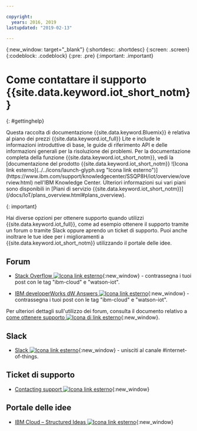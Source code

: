 ```yaml
---

copyright:
  years: 2016, 2019
lastupdated: "2019-02-13"

---
```


{:new_window: target="\_blank"}
{:shortdesc: .shortdesc}
{:screen: .screen}
{:codeblock: .codeblock}
{:pre: .pre}
{:important: .important}

# Come contattare il supporto {{site.data.keyword.iot_short_notm}}
{: #gettinghelp}

<p>Questa raccolta di documentazione {{site.data.keyword.Bluemix}} è relativa al piano dei prezzi {{site.data.keyword.iot_full}} Lite e include le informazioni introduttive di base, le guide di riferimento API e delle informazioni generali per la risoluzione dei problemi.
Per la documentazione completa della funzione {{site.data.keyword.iot_short_notm}}, vedi la [documentazione del prodotto {{site.data.keyword.iot_short_notm}} ![Icona link esterno](../../icons/launch-glyph.svg "Icona link esterno")](https://www.ibm.com/support/knowledgecenter/SSQP8H/iot/overview/overview.html) nell'IBM Knowledge Center. Ulteriori informazioni sui vari piani sono disponibili in [Piani di servizio {{site.data.keyword.iot_short_notm}}](/docs/IoT/plans_overview.html#plans_overview). 
</p>
{: important}

Hai diverse opzioni per ottenere supporto quando utilizzi {{site.data.keyword.iot_full}}, come ad esempio ottenere il supporto tramite un forum o tramite Slack oppure aprendo un ticket di supporto. Puoi anche inoltrare le tue idee per i miglioramenti a {{site.data.keyword.iot_short_notm}} utilizzando il portale delle idee.

## Forum

* [Stack Overflow ![Icona link esterno](../../icons/launch-glyph.svg "Icona link esterno")](http://stackoverflow.com/search?q=watson-iot+ibm-bluemix){:new_window} - contrassegna i tuoi post con le tag "ibm-cloud" e "watson-iot".
<!--Insert the appropriate dW Answers tag for your service for <service_keyword> in URL below:  -->
* [IBM developerWorks dW Answers ![Icona link esterno](../../icons/launch-glyph.svg "Icona link esterno")](https://developer.ibm.com/answers/topics/watson-iot/?smartspace=bluemix){:new_window} - contrassegna i tuoi post con le tag "ibm-cloud" e "watson-iot".

Per ulteriori dettagli sull'utilizzo dei forum, consulta il documento relativo a [come ottenere supporto ![Icona di link esterno](../../icons/launch-glyph.svg "Icona di link esterno")](https://{DomainName}/docs/get-support?topic=get-support-getting-customer-support#asking-a-question){:new_window}.


## Slack

* [Slack ![Icona link esterno](../../icons/launch-glyph.svg "Icona link esterno")](https://ibm-developers.slack.com/){:new_window} - unisciti al canale #internet-of-things.


## Ticket di supporto

* [Contacting support ![Icona link esterno](../../icons/launch-glyph.svg "Icona link esterno")](https://{DomainName}/docs/get-support?topic=get-support-getting-customer-support#using-avatar){:new_window}


## Portale delle idee

* [IBM Cloud – Structured Ideas ![Icona link esterno](../../icons/launch-glyph.svg "Icona link esterno")](http://ibm.biz/cloudideas){:new_window}
